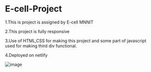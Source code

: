 # E-cell-Project
1.This is project is assigned by E-cell MNNIT

2.This project is fully responsive

3.Use of HTML,CSS for making this project and some part of javascript used for making third div functional.

4.Deployed on netlify

![image](https://github.com/mangalgithub/E-cell-Project/assets/127006680/157a24f5-688b-4316-822d-e5b8796dce2b)

